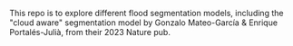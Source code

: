 This repo is to explore different flood segmentation models, including the "cloud aware" segmentation model by Gonzalo Mateo-García & Enrique Portalés-Julià, from their 2023 Nature pub.
